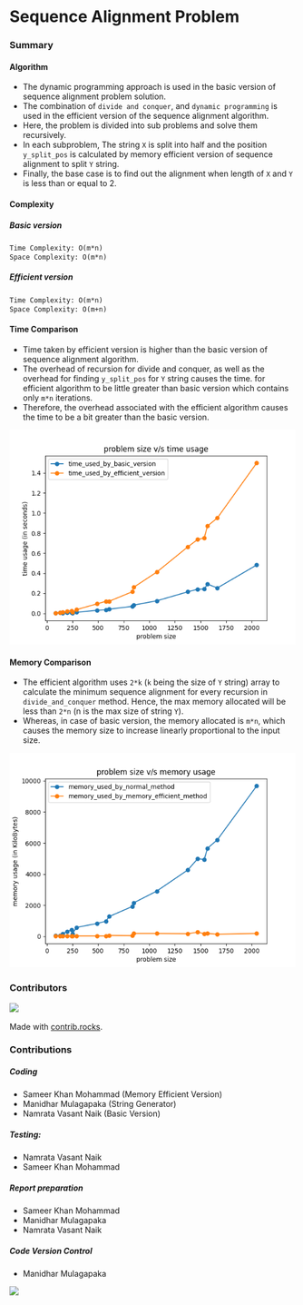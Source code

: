 # Sequence Alignment Problem

### Summary

#### Algorithm
- The dynamic programming approach is used in the basic version of sequence alignment problem solution.
- The combination of `divide and conquer`, and `dynamic programming` is used in the efficient version of the sequence alignment algorithm. 
- Here, the problem is divided into sub problems and solve them recursively. 
- In each subproblem, The string `X` is split into half and 
the position `y_split_pos` is calculated by memory efficient version of sequence alignment to split `Y` string.
- Finally, the base case is to find out the alignment when length of `X` and `Y` is less than or equal to 2.

#### Complexity

##### Basic version
    Time Complexity: O(m*n)
    Space Complexity: O(m*n)

##### Efficient version
    Time Complexity: O(m*n)
    Space Complexity: O(m+n)

#### Time Comparison
- Time taken by efficient version is higher than the basic version of sequence alignment algorithm. 
- The overhead of recursion for divide and conquer, as well as the overhead for finding `y_split_pos` for `Y` string causes the time. 
for efficient algorithm to be little greater than basic version which contains only `m*n` iterations.
- Therefore, the overhead associated with the efficient algorithm causes the time to be a bit greater than the basic version.

![image CPUPlot](./CPUPlot.png)

#### Memory Comparison
- The efficient algorithm uses `2*k` (`k` being the size of `Y` string) array to calculate the minimum sequence alignment for every recursion in
`divide_and_conquer` method. Hence, the max memory allocated will be less than `2*n` (n is the max size of string `Y`).
- Whereas, in case of basic version, the memory allocated is `m*n`, which causes the memory size to increase linearly proportional to the input size.

![image MemoryPlot](./MemoryPlot.png)

### Contributors

<a href="https://github.com/manidhar98/FinalProject/graphs/contributors">
  <img src="https://contrib.rocks/image?repo=manidhar98/FinalProject" />
</a>

Made with [contrib.rocks](https://contrib.rocks).

### Contributions

##### Coding
- Sameer Khan Mohammad (Memory Efficient Version)
- Manidhar Mulagapaka (String Generator)
- Namrata Vasant Naik (Basic Version)
##### Testing: 
- Namrata Vasant Naik
- Sameer Khan Mohammad

##### Report preparation
- Sameer Khan Mohammad
- Manidhar Mulagapaka
- Namrata Vasant Naik
  
##### Code Version Control
- Manidhar Mulagapaka


<img src="[YOUR_VERCEL_PROJECT_DOMAIN]/[METHOD]?username=[YOUR_LINKEDIN_USERNAME]" />